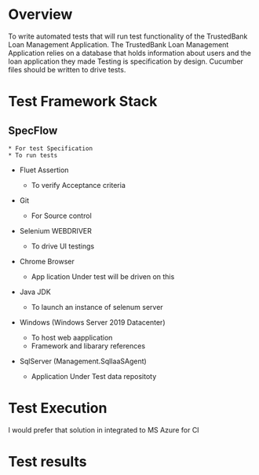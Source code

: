 # Overview
To write automated tests that will run test functionality of the TrustedBank Loan Management Application. 
The TrustedBank Loan Management Application relies on a database that holds information about users and the loan application they made
Testing is specification by design. Cucumber files should be written to drive tests.

# Test Framework Stack
  ## SpecFlow 
    * For test Specification 
    * To run tests
- Fluet Assertion 
    * To verify Acceptance criteria
- Git 
    * For Source control
    
- Selenium WEBDRIVER 
    * To drive UI testings 
- Chrome Browser 
    * App lication Under test will be driven on this
- Java JDK 
    * To launch an instance of selenum server
- Windows (Windows Server 2019 Datacenter) 
  * To host web aapplication
  * Framework and libarary references
- SqlServer (Management.SqlIaaSAgent)
  * Application Under Test data repositoty

# Test Execution
I would prefer that solution in integrated to MS Azure for CI


# Test results 









 
